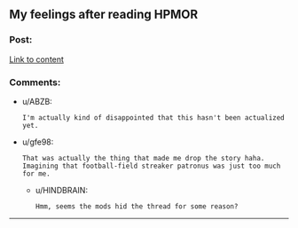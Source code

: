 ## My feelings after reading HPMOR

### Post:

[Link to content](https://i.imgur.com/4Cj6C5Z.png)

### Comments:

- u/ABZB:
  ```
  I'm actually kind of disappointed that this hasn't been actualized yet.
  ```

- u/gfe98:
  ```
  That was actually the thing that made me drop the story haha. Imagining that football-field streaker patronus was just too much for me.
  ```

  - u/HINDBRAIN:
    ```
    Hmm, seems the mods hid the thread for some reason?
    ```

---

